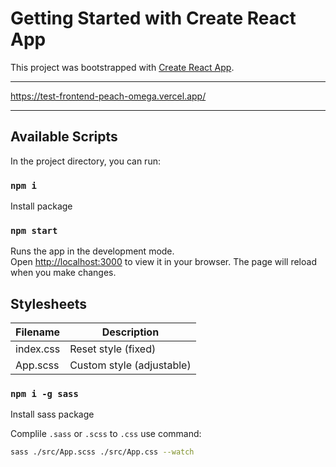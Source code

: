 # Getting Started with Create React App

This project was bootstrapped with [Create React App](https://github.com/facebook/create-react-app).


---------------------

https://test-frontend-peach-omega.vercel.app/

---------------------

## Available Scripts

In the project directory, you can run:

### `npm i`
Install package

### `npm start`
Runs the app in the development mode.\
Open [http://localhost:3000](http://localhost:3000) to view it in your browser.
The page will reload when you make changes.

## Stylesheets

| Filename | Description |
| ------ | ------ |
| index.css | Reset style (fixed) |
| App.scss | Custom style (adjustable) |

### `npm i -g sass`
Install sass package

Complile `.sass` or `.scss` to `.css` use command:
```sh
sass ./src/App.scss ./src/App.css --watch
```